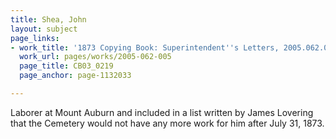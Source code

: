 ```yaml
---
title: Shea, John
layout: subject
page_links:
- work_title: '1873 Copying Book: Superintendent''s Letters, 2005.062.005'
  work_url: pages/works/2005-062-005
  page_title: CB03_0219
  page_anchor: page-1132033

---
```

<p>Laborer at Mount Auburn and included in a list written by James Lovering that the Cemetery would not have any more work for him after July 31, 1873.</p>
